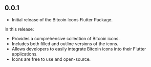 ## 0.0.1

- Initial release of the Bitcoin Icons Flutter Package.

In this release:
- Provides a comprehensive collection of Bitcoin icons.
- Includes both filled and outline versions of the icons.
- Allows developers to easily integrate Bitcoin icons into their Flutter applications.
- Icons are free to use and open-source.